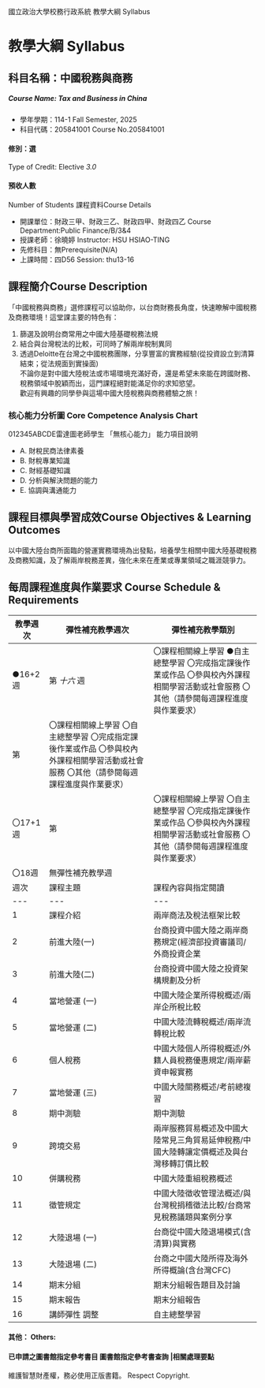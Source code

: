 國立政治大學校務行政系統 教學大綱 Syllabus
# 教學大綱 Syllabus
##  科目名稱：中國稅務與商務
#####  Course Name: Tax and Business in China
  * 學年學期：114-1 Fall Semester, 2025 
  * 科目代碼：205841001 Course No.205841001
#### 修別：選
Type of Credit: Elective 
_3.0_
#### 預收人數
Number of Students
課程資料Course Details
  * 開課單位：財政三甲、財政三乙、財政四甲、財政四乙 Course Department:Public Finance/B/3&4 
  * 授課老師：徐曉婷 Instructor: HSU HSIAO-TING 
  * 先修科目：無Prerequisite(N/A)
  * 上課時間：四D56 Session: thu13-16 
##  課程簡介Course Description
「中國稅務與商務」選修課程可以協助你，以台商財務長角度，快速瞭解中國稅務及商務環境！這堂課主要的特色有：  
1. 篩選及說明台商常用之中國大陸基礎稅務法規  
2. 結合與台灣稅法的比較，可同時了解兩岸稅制異同  
3. 透過Deloitte在台灣之中國稅務團隊，分享豐富的實務經驗(從投資設立到清算結束；從法規面到實操面)  
不論你是對中國大陸稅法或市場環境充滿好奇，還是希望未來能在跨國財務、稅務領域中脫穎而出，這門課程絕對能滿足你的求知慾望。  
歡迎有興趣的同學參與這場中國大陸稅務與商務體驗之旅！
###  核心能力分析圖 Core Competence Analysis Chart
012345ABCDE雷達圖老師學生
「無核心能力」 
能力項目說明
  * A. 財稅民商法律素養
  * B. 財稅專業知識
  * C. 財經基礎知識
  * D. 分析與解決問題的能力
  * E. 協調與溝通能力
##  課程目標與學習成效Course Objectives & Learning Outcomes 
以中國大陸台商所面臨的營運實務環境為出發點，培養學生相關中國大陸基礎稅務及商務知識，及了解兩岸稅務差異，強化未來在產業或專業領域之職涯競爭力。
##  每周課程進度與作業要求 Course Schedule & Requirements
教學週次 |  彈性補充教學週次 |  彈性補充教學類別  
---|---|---  
●16+2週 |  第 _十六_ 週 |  〇課程相關線上學習 ●自主總整學習 〇完成指定課後作業或作品 〇參與校內外課程相關學習活動或社會服務 〇其他（請參閱每週課程進度與作業要求）  
第 |  〇課程相關線上學習 〇自主總整學習 〇完成指定課後作業或作品 〇參與校內外課程相關學習活動或社會服務 〇其他（請參閱每週課程進度與作業要求）  
〇17+1週 |  第 |  〇課程相關線上學習 〇自主總整學習 〇完成指定課後作業或作品 〇參與校內外課程相關學習活動或社會服務 〇其他（請參閱每週課程進度與作業要求）  
〇18週 |  無彈性補充教學週  
週次 |  課程主題 |  課程內容與指定閱讀 |  教學活動與作業  
---|---|---|---  
1 |  課程介紹 |  兩岸商法及稅法框架比較 |  講師講授  
2 |  前進大陸(一) |  台商投資中國大陸之兩岸商務規定(經濟部投資審議司/外商投資企業 |  講師講授  
3 |  前進大陸(二) |  台商投資中國大陸之投資架構規劃及分析 |  講師講授  
4 |  當地營運 (一) |  中國大陸企業所得稅概述/兩岸企所稅比較 |  講師講授  
5 |  當地營運 (二) |  中國大陸流轉稅概述/兩岸流轉稅比較 |  講師講授  
6 |  個人稅務 |  中國大陸個人所得稅概述/外籍人員稅務優惠規定/兩岸薪資申報實務 |  講師講授  
7 |  當地營運 (三) |  中國大陸關務概述/考前總複習 |  講師講授  
8 |  期中測驗 |  期中測驗 |  期中測驗  
9 |  跨境交易 |  兩岸服務貿易概述及中國大陸常見三角貿易延伸稅務/中國大陸轉讓定價概述及與台灣移轉訂價比較 |  講師講授  
10 |  併購稅務 |  中國大陸重組稅務概述 |  講師講授  
11 |  徵管規定 |  中國大陸徵收管理法概述/與台灣稅捐稽徵法比較/台商常見稅務議題與案例分享 |  講師講授  
12 |  大陸退場 (一) |  台商從中國大陸退場模式(含清算)與實務 |  講師講授  
13 |  大陸退場 (二) |  台商之中國大陸所得及海外所得概論(含台灣CFC) |  講師講授  
14 |  期末分組 |  期末分組報告題目及討論 |  分組討論  
15 |  期末報告 |  期末分組報告 |  分組報告  
16 |  講師彈性 調整 |  自主總整學習 |  -  
####  其他： Others:
####  已申請之圖書館指定參考書目  圖書館指定參考書查詢 |相關處理要點
維護智慧財產權，務必使用正版書籍。 Respect Copyright.